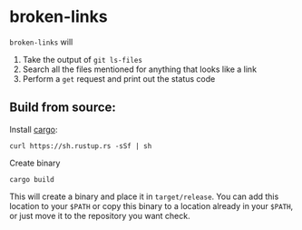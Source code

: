 # broken-links

`broken-links` will 

1. Take the output of `git ls-files` 
2. Search all the files mentioned for anything that looks like a link
3. Perform a `get` request and print out the status code

## Build from source:

Install [cargo](https://doc.rust-lang.org/cargo/getting-started/installation.html):

```
curl https://sh.rustup.rs -sSf | sh
```

Create binary

```
cargo build
```

This will create a binary and place it in `target/release`. You can add this location to your `$PATH` or copy this binary to a location already in your `$PATH`, or just move it to the repository you want check.
